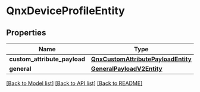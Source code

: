 # QnxDeviceProfileEntity

## Properties
Name | Type | Description | Notes
------------ | ------------- | ------------- | -------------
**custom_attribute_payload** | [**QnxCustomAttributePayloadEntity**](QnxCustomAttributePayloadEntity.md) |  | [optional] 
**general** | [**GeneralPayloadV2Entity**](GeneralPayloadV2Entity.md) |  | [optional] 

[[Back to Model list]](../README.md#documentation-for-models) [[Back to API list]](../README.md#documentation-for-api-endpoints) [[Back to README]](../README.md)


